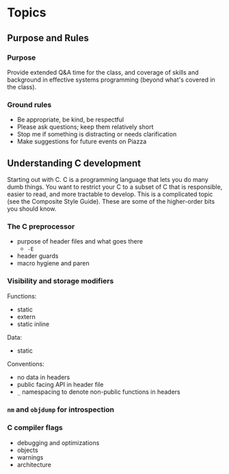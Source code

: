 # Topics

## Purpose and Rules

### Purpose

Provide extended Q&A time for the class, and coverage of skills and background in effective systems programming (beyond what's covered in the class).

### Ground rules

- Be appropriate, be kind, be respectful
- Please ask questions; keep them relatively short
- Stop me if something is distracting or needs clarification
- Make suggestions for future events on Piazza

## Understanding C development

Starting out with C.
C is a programming language that lets you do many dumb things.
You want to restrict your C to a subset of C that is responsible, easier to read, and more tractable to develop.
This is a complicated topic (see the Composite Style Guide).
These are some of the higher-order bits you should know.

### The C preprocessor

- purpose of header files and what goes there
    - `-E`
- header guards
- macro hygiene and paren <skip>

### Visibility and storage modifiers

Functions:

- static
- extern
- static inline

Data:

- static

Conventions:

- no data in headers
- public facing API in header file
- `_` namespacing to denote non-public functions in headers

### `nm` and `objdump` for introspection

### C compiler flags

- debugging and optimizations
- objects
- warnings
- architecture
